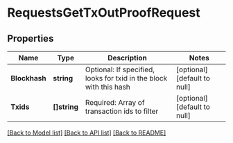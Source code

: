 # RequestsGetTxOutProofRequest

## Properties
Name | Type | Description | Notes
------------ | ------------- | ------------- | -------------
**Blockhash** | **string** | Optional: If specified, looks for txid in the block with this hash | [optional] [default to null]
**Txids** | **[]string** | Required: Array of transaction ids to filter | [optional] [default to null]

[[Back to Model list]](../README.md#documentation-for-models) [[Back to API list]](../README.md#documentation-for-api-endpoints) [[Back to README]](../README.md)

